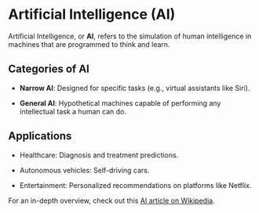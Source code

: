 # Artificial Intelligence (AI)

Artificial Intelligence, or **AI**, refers to the simulation of human intelligence in machines that are programmed to think and learn.

## Categories of AI
- **Narrow AI**: Designed for specific tasks (e.g., virtual assistants like Siri).
- **General AI**: Hypothetical machines capable of performing any intellectual task a human can do.

## Applications
- Healthcare: Diagnosis and treatment predictions.
- Autonomous vehicles: Self-driving cars.
- Entertainment: Personalized recommendations on platforms like Netflix.

For an in-depth overview, check out this [AI article on Wikipedia](https://en.wikipedia.org/wiki/Artificial_intelligence).